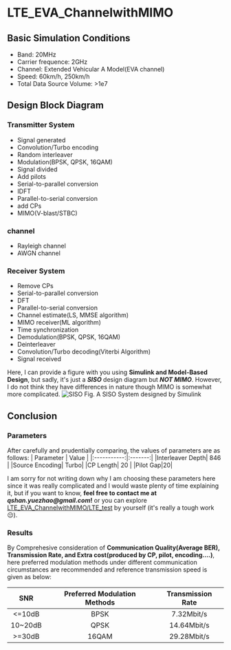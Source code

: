 # LTE_EVA_ChannelwithMIMO
## Basic Simulation Conditions
- Band: 20MHz
- Carrier frequence: 2GHz
- Channel: Extended Vehicular A Model(EVA channel)
- Speed: 60km/h, 250km/h
- Total Data Source Volume: >1e7

## Design Block Diagram
### Transmitter System
- Signal generated
- Convolution/Turbo encoding
- Random interleaver
- Modulation(BPSK, QPSK, 16QAM)
- Signal divided
- Add pilots
- Serial-to-parallel conversion
- IDFT
- Parallel-to-serial conversion
- add CPs
- MIMO(V-blast/STBC)

### channel
- Rayleigh channel
- AWGN channel

### Receiver System
- Remove CPs
- Serial-to-parallel conversion
- DFT
- Parallel-to-serial conversion
- Channel estimate(LS, MMSE algorithm)
- MIMO receiver(ML algorithm)
- Time synchronization
- Demodulation(BPSK, QPSK, 16QAM)
- Deinterleaver
- Convolution/Turbo decoding(Viterbi Algorithm)
- Signal received

Here, I can provide a figure with you using **Simulink and Model-Based Design**, but sadly, it's just a **_SISO_** design diagram but **_NOT MIMO_**. However, I do not think they have differences in nature though MIMO is somewhat more complicated.
![SISO](https://user-images.githubusercontent.com/40145471/129459558-5a2235ca-f3e4-4fc5-bd2f-f4d8042dacbd.png)
Fig. A SISO System designed by Simulink

## Conclusion
### Parameters
After carefully and prudentially comparing, the values of parameters are as follows:
| Parameter | Value |
|:-----------:|:-------:|
|Interleaver Depth| 846 |
|Source Encoding| Turbo|
|CP Length| 20 |
|Pilot Gap|20|

I am sorry for not writing down why I am choosing these parameters here since it was really complicated and I would waste plenty of time explaining it, but if you want to know, **feel free to contact me at _qshan.yuezhao@gmail.com_!** or you can explore [LTE_EVA_ChannelwithMIMO/LTE_test](https://github.com/DaGuanYuan/LTE_EVA_ChannelwithMIMO/new/master/LTE_test) by yourself (it's really a tough work :pensive:).

### Results
By Comprehesive consideration of **Communication Quality(Average BER), Transmission Rate, and Extra cost(produced by CP, pilot, encoding....)**, here preferred modulation methods under different communication circumstances are recommended and reference transmission speed is given as below:

|SNR|Preferred Modulation Methods|Transmission Rate|
|:-:|:--------------------------:|:---------------:|
|<=10dB|BPSK|7.32Mbit/s|
|10~20dB|QPSK|14.64Mbit/s|
|>=30dB|16QAM|29.28Mbit/s|
